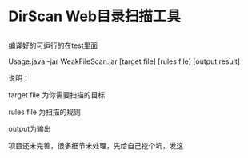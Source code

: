 # DirScan Web目录扫描工具
##

编译好的可运行的在test里面

Usage:java -jar WeakFileScan.jar [target file] [rules file] [output result]


说明：

target file 为你需要扫描的目标


rules file 为扫描的规则


output为输出


项目还未完善，很多细节未处理，先给自己挖个坑，发这

